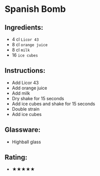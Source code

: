 # Spanish Bomb

## Ingredients:
- 4 cl `Licor 43`
- 8 cl `orange juice`
- 8 cl `milk`
- 16 `ice cubes`

## Instructions:
- Add Licor 43
- Add orange juice
- Add milk
- Dry shake for 15 seconds
- Add ice cubes and shake for 15 seconds
- Double strain
- Add ice cubes

## Glassware:
- Highball glass

## Rating:
- ★★★★★